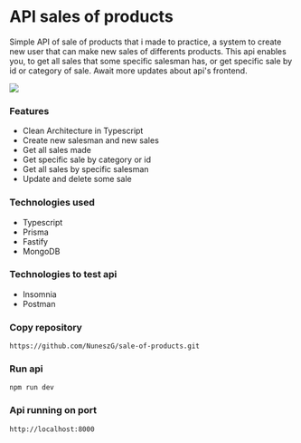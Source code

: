 # API sales of products
Simple API of sale of products that i made to practice, a system to create new user that can make new sales of differents products.
This api enables you, to get all sales that some specific salesman has, or get specific sale by id or category of sale. Await more updates about api's frontend.

<img src="/src/media/Captura de ecrã 2024-12-03 183709.png">

### Features
- Clean Architecture in Typescript
- Create new salesman and new sales
- Get all sales made
- Get specific sale by category or id
- Get all sales by specific salesman
- Update and delete some sale

### Technologies used 
- Typescript 
- Prisma
- Fastify
- MongoDB 

### Technologies to test api 
- Insomnia 
- Postman

### Copy repository
```
https://github.com/NuneszG/sale-of-products.git
```

### Run api
```
npm run dev
```

### Api running on port 
```
http://localhost:8000
```
